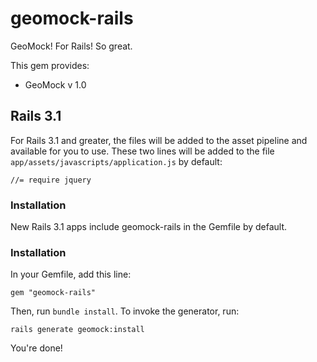 # geomock-rails

GeoMock! For Rails! So great.

This gem provides:

* GeoMock v 1.0

## Rails 3.1

For Rails 3.1 and greater, the files will be added to the asset pipeline and available for you to use. These two lines will be added to the file `app/assets/javascripts/application.js` by default:

    //= require jquery

### Installation

New Rails 3.1 apps include geomock-rails in the Gemfile by default.

### Installation

In your Gemfile, add this line:

    gem "geomock-rails"

Then, run `bundle install`. To invoke the generator, run:

    rails generate geomock:install

You're done!
